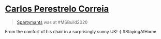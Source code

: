 # [Carlos Perestrelo Correia](https://www.linkedin.com/in/carlosperestrelocorreia)

> [Spartymants](https://twitter.com/spartymants) was at #MSBuild2020

From the comfort of his chair in a surprisingly sunny UK! :) #StayingAtHome
